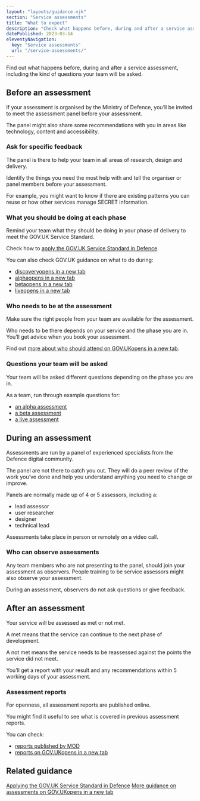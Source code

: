 ```yaml
---
layout: "layouts/guidance.njk"
section: "Service assessments"
title: "What to expect"
description: "Check what happens before, during and after a service assessment. Remind your team of what they need to do and questions they might be asked."
datePublished: 2023-03-14
eleventyNavigation:
  key: "Service assessments"
  url: "/service-assessments/"
---
```


Find out what happens before, during and after a service assessment, including the kind of questions your team will be asked. 

## Before an assessment

If your assessment is organised by the Ministry of Defence, you’ll be invited to meet the assessment panel before your assessment.  

The panel might also share some recommendations with you in areas like technology, content and accessibility. 

### Ask for specific feedback

The panel is there to help your team in all areas of research, design and delivery. 

Identify the things you need the most help with and tell the organiser or panel members before your assessment. 

For example, you might want to know if there are existing patterns you can reuse or how other services manage SECRET information.

### What you should be doing at each phase

Remind your team what they should be doing in your phase of delivery to meet the GOV.UK Service Standard. 

Check how to [apply the GOV.UK Service Standard in Defence](/meet-the-standard/). 

You can also check GOV.UK guidance on what to do during:

- <a href="https://www.gov.uk/service-manual/agile-delivery/how-the-discovery-phase-works" target="_blank">discovery<span class="govuk-visually-hidden">opens in a new tab</span></a>
- <a href="https://www.gov.uk/service-manual/agile-delivery/how-the-alpha-phase-works" target="_blank">alpha<span class="govuk-visually-hidden">opens in a new tab</span></a>
- <a href="https://www.gov.uk/service-manual/agile-delivery/how-the-beta-phase-works" target="_blank">beta<span class="govuk-visually-hidden">opens in a new tab</span></a>
- <a href="https://www.gov.uk/service-manual/agile-delivery/how-the-live-phase-works" target="_blank">live<span class="govuk-visually-hidden">opens in a new tab</span></a>

### Who needs to be at the assessment

Make sure the right people from your team are available for the assessment. 

Who needs to be there depends on your service and the phase you are in. You’ll get advice when you book your assessment. 

Find out <a href="https://www.gov.uk/service-manual/service-assessments/book-a-service-assessment#who-should-attend-the-assessment" target="_blank">more about who should attend on GOV.UK<span class="govuk-visually-hidden">opens in a new tab</span></a>.

### Questions your team will be asked 

Your team will be asked different questions depending on the phase you are in.  

As a team, run through example questions for:

- [an alpha assessment](/service-assessments/what-to-expect/questions-in-an-alpha-assessment)
- [a beta assessment](/service-assessments/what-to-expect/questions-in-a-beta-assessment)
- [a live assessment](/service-assessments/what-to-expect/questions-in-a-live-assessment)

## During an assessment 

Assessments are run by a panel of experienced specialists from the Defence digital community. 

The panel are not there to catch you out. They will do a peer review of the work you’ve done and help you understand anything you need to change or improve.

Panels are normally made up of 4 or 5 assessors, including a:

- lead assessor
- user researcher 
- designer
- technical lead

Assessments take place in person or remotely on a video call.  

### Who can observe assessments

Any team members who are not presenting to the panel, should join your assessment as observers. People training to be service assessors might also observe your assessment.

During an assessment, observers do not ask questions or give feedback.

## After an assessment 

Your service will be assessed as met or not met.

A met means that the service can continue to the next phase of development. 

A not met means the service needs to be reassessed against the points the service did not meet.

You’ll get a report with your result and any recommendations within 5 working days of your assessment. 

### Assessment reports

For openness, all assessment reports are published online. 

You might find it useful to see what is covered in previous assessment reports. 

You can check: 

- [reports published by MOD](/service-assessments/assessment-reports/)
- <a href="https://www.gov.uk/service-standard-reports" target="_blank">reports on GOV.UK<span class="govuk-visually-hidden">opens in a new tab</span></a>


## Related guidance

[Applying the GOV.UK Service Standard in Defence](/meet-the-standard/)
<a href="https://www.gov.uk/service-manual/service-assessments" target="_blank">More guidance on assessments on GOV.UK<span class="govuk-visually-hidden">opens in a new tab</span></a>
